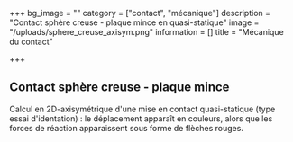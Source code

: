 +++
bg_image = ""
category = ["contact", "mécanique"]
description = "Contact sphère creuse - plaque mince en quasi-statique"
image = "/uploads/sphere_creuse_axisym.png"
information = []
title = "Mécanique du contact"

+++
## Contact sphère creuse - plaque mince

Calcul en 2D-axisymétrique d'une mise en contact quasi-statique (type essai d'identation) : le déplacement apparaît en couleurs, alors que les forces de réaction apparaissent sous forme de flèches rouges.